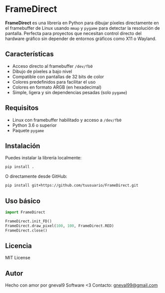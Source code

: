 # FrameDirect

**FrameDirect** es una librería en Python para dibujar píxeles directamente en el framebuffer de Linux usando `mmap` y `pygame` para detectar la resolución de pantalla. Perfecta para proyectos que necesitan control directo del hardware gráfico sin depender de entornos gráficos como X11 o Wayland.


## Características

- Acceso directo al framebuffer `/dev/fb0`
- Dibujo de píxeles a bajo nivel
- Compatible con pantallas de 32 bits de color
- Colores predefinidos para facilitar el uso
- Colores en formato ARGB (en hexadecimal)
- Simple, ligera y sin dependencias pesadas (solo `pygame`)


## Requisitos

- Linux con framebuffer habilitado y acceso a `/dev/fb0`
- Python 3.6 o superior
- Paquete `pygame`


## Instalación

Puedes instalar la librería localmente:

```bash
pip install .

```

O directamente desde GitHub:

```bash
pip install git+https://github.com/tuusuario/FrameDirect.git

```

## Uso básico

```python
import FrameDirect

FrameDirect.init_FD()
FrameDirect.draw_pixel(100, 100, FrameDirect.RED)
FrameDirect.close()

```

## Licencia

MIT License


## Autor

Hecho con amor por gneval9 Software <3
Contacto: gneval99@gmail.com
